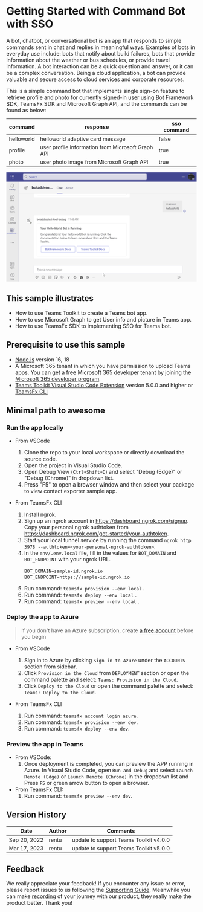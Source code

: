 # Getting Started with Command Bot with SSO

A bot, chatbot, or conversational bot is an app that responds to simple commands sent in chat and replies in meaningful ways. Examples of bots in everyday use include: bots that notify about build failures, bots that provide information about the weather or bus schedules, or provide travel information. A bot interaction can be a quick question and answer, or it can be a complex conversation. Being a cloud application, a bot can provide valuable and secure access to cloud services and corporate resources.

This is a simple command bot that implements single sign-on feature to retrieve profile and photo for currently signed-in user using Bot Framework SDK, TeamsFx SDK and Microsoft Graph API, and the commands can be found as below:

| command    | response                                          | sso command |
| ---------- | ------------------------------------------------- | ----------- |
| helloworld | helloworld adaptive card message                  | false       |
| profile    | user profile information from Microsoft Graph API | true        |
| photo      | user photo image from Microsoft Graph API         | true        |

![SSO Command and Response Bot](./images/sso-command-bot.gif)

## This sample illustrates

- How to use Teams Toolkit to create a Teams bot app.
- How to use Microsoft Graph to get User info and picture in Teams app.
- How to use TeamsFx SDK to implementing SSO for Teams bot.

## Prerequisite to use this sample

- [Node.js](https://nodejs.org/) version 16, 18
- A Microsoft 365 tenant in which you have permission to upload Teams apps. You can get a free Microsoft 365 developer tenant by joining the [Microsoft 365 developer program](https://developer.microsoft.com/en-us/microsoft-365/dev-program).
- [Teams Toolkit Visual Studio Code Extension](https://aka.ms/teams-toolkit) version 5.0.0 and higher or [TeamsFx CLI](https://aka.ms/teamsfx-cli)

## Minimal path to awesome

### Run the app locally

- From VSCode

  1. Clone the repo to your local workspace or directly download the source code.
  1. Open the project in Visual Studio Code.
  1. Open Debug View (`Ctrl+Shift+D`) and select "Debug (Edge)" or "Debug (Chrome)" in dropdown list.
  1. Press "F5" to open a browser window and then select your package to view contact exporter sample app.

- From TeamsFx CLI
  1. Install [ngrok](https://ngrok.com/download).
  1. Sign up an ngrok account in https://dashboard.ngrok.com/signup. Copy your personal ngrok authtoken from https://dashboard.ngrok.com/get-started/your-authtoken.
  1. Start your local tunnel service by running the command `ngrok http 3978 --authtoken=<your-personal-ngrok-authtoken>`.
  1. In the `env/.env.local` file, fill in the values for `BOT_DOMAIN` and `BOT_ENDPOINT` with your ngrok URL.
     ```
     BOT_DOMAIN=sample-id.ngrok.io
     BOT_ENDPOINT=https://sample-id.ngrok.io
     ```
  1. Run command: `teamsfx provision --env local` .
  1. Run command: `teamsfx deploy --env local` .
  1. Run command: `teamsfx preview --env local` .

### Deploy the app to Azure

> If you don't have an Azure subscription, create [a free account](https://azure.microsoft.com/en-us/free/) before you begin

- From VSCode

  1. Sign in to Azure by clicking `Sign in to Azure` under the `ACCOUNTS` section from sidebar.
  1. Click `Provision in the Cloud` from `DEPLOYMENT` section or open the command palette and select: `Teams: Provision in the Cloud`.
  1. Click `Deploy to the Cloud` or open the command palette and select: `Teams: Deploy to the Cloud`.

- From TeamsFx CLI
  1. Run command: `teamsfx account login azure`.
  1. Run command: `teamsfx provision --env dev`.
  1. Run command: `teamsfx deploy --env dev`.

### Preview the app in Teams

- From VSCode:
  1. Once deployment is completed, you can preview the APP running in Azure. In Visual Studio Code, open `Run and Debug` and select `Launch Remote (Edge)` or `Launch Remote (Chrome)` in the dropdown list and Press `F5` or green arrow button to open a browser.
- From TeamsFx CLI:
  1. Run command: `teamsfx preview --env dev`.

## Version History

| Date         | Author | Comments                               |
| ------------ | ------ | -------------------------------------- |
| Sep 20, 2022 | rentu  | update to support Teams Toolkit v4.0.0 |
| Mar 17, 2023 | rentu  | update to support Teams Toolkit v5.0.0 |

## Feedback

We really appreciate your feedback! If you encounter any issue or error, please report issues to us following the [Supporting Guide](https://github.com/OfficeDev/TeamsFx-Samples/blob/dev/SUPPORT.md). Meanwhile you can make [recording](https://aka.ms/teamsfx-record) of your journey with our product, they really make the product better. Thank you!
